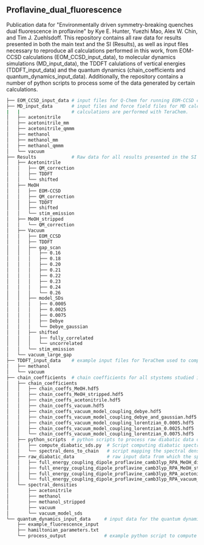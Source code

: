## Proflavine_dual_fluorescence
Publication data for "Environmentally driven symmetry-breaking quenches dual fluorescence in proflavine" by Kye E. Hunter, Yuezhi Mao, 
Alex W. Chin, and Tim J. Zuehlsdoff. This repository contains all raw data for results presented in both the main text and the SI (Results), 
as well as input files necessary to reproduce all calculations performed in this work, from EOM-CCSD calculations (EOM_CCSD_input_data), to 
molecular dynamics simulations (MD_input_data), the TDDFT calulations of vertical energies (TDDFT_input_data) and the quantum dynamics 
(chain_coefficients and quantum_dynamics_input_data). Additionally, the repository contains a number of python scripts to process some of the 
data generated by certain calculations. 

```bash
├── EOM_CCSD_input_data # input files for Q-Chem for running EOM-CCSD calculations
├── MD_input_data       # input files and force field files for MD calculations. All QM/MM calculations are performed with Amber/Terachem, vacuum
|   |                   # calculations are performed with TeraChem. 
│   ├── acetonitrile
│   ├── acetonitrile_mm
│   ├── acetonitrile_qmmm
│   ├── methanol
│   ├── methanol_mm
│   ├── methanol_qmmm
│   └── vacuum
├── Results             # Raw data for all results presented in the SI and the main manuscript 
│   ├── Acetonitrile
│   │   ├── QM_correction
│   │   ├── TDDFT
│   │   └── shifted
│   ├── MeOH
│   │   ├── EOM-CCSD
│   │   ├── QM_correction
│   │   ├── TDDFT
│   │   ├── shifted
│   │   └── stim_emission
│   ├── MeOH_stripped
│   │   └── QM_correction
│   ├── Vacuum
│   │   ├── EOM_CCSD
│   │   ├── TDDFT
│   │   ├── gap_scan
│   │   │   ├── 0.16
│   │   │   ├── 0.18
│   │   │   ├── 0.20
│   │   │   ├── 0.21
│   │   │   ├── 0.22
│   │   │   ├── 0.23
│   │   │   ├── 0.24
│   │   │   └── 0.26
│   │   ├── model_SDs
│   │   │   ├── 0.0005
│   │   │   ├── 0.0025
│   │   │   ├── 0.0075
│   │   │   ├── Debye
│   │   │   └── Debye_gaussian
│   │   ├── shifted
│   │   │   ├── fully_correlated
│   │   │   └── uncorrelated
│   │   └── stim_emission
│   └── vacuum_large_gap
├── TDDFT_input_data    # example input files for TeraChem used to compute vertical excitation energies. 
│   ├── methanol
│   └── vacuum
├── chain_coefficients  # chain coefficients for all stystems studied in this work. They are needed for the MPSDynamics.jl code
│   ├── chain_coefficients
│   │   ├── chain_coeffs_MeOH.hdf5
│   │   ├── chain_coeffs_MeOH_stripped.hdf5
│   │   ├── chain_coeffs_acetonitrile.hdf5
│   │   ├── chain_coeffs_vacuum.hdf5
│   │   ├── chain_coeffs_vacuum_model_coupling_debye.hdf5
│   │   ├── chain_coeffs_vacuum_model_coupling_debye_and_gaussian.hdf5
│   │   ├── chain_coeffs_vacuum_model_coupling_lorentzian_0.0005.hdf5
│   │   ├── chain_coeffs_vacuum_model_coupling_lorentzian_0.0025.hdf5
│   │   └── chain_coeffs_vacuum_model_coupling_lorentzian_0.0075.hdf5
│   ├── python_scripts  # python scripts to process raw diabatic data obtained from MD trajectories into chain coefficieents 
│   │   ├── compute_diabatic_sds.py  # Script computing diabatic spectral densities from the raw diabatic data
│   │   └── spectral_dens_to_chain   # script mapping the spectral densities to chains using orthogonal polynomials. 
│   ├── raw_diabatic_data            # raw input data from which the spectral densities are constructed 
│   │   ├── full_energy_coupling_dipole_proflavine_camb3lyp_RPA_MeOH_diabatic_coupling.dat
│   │   ├── full_energy_coupling_dipole_proflavine_camb3lyp_RPA_MeOH_stripped_diabatic_coupling.dat
│   │   ├── full_energy_coupling_dipole_proflavine_camb3lyp_RPA_acetonitrile_diabatic_coupling.dat
│   │   └── full_energy_coupling_dipole_proflavine_camb3lyp_RPA_vacuum_diabatic_coupling.dat
│   └── spectral_densities
│       ├── acetonitrile
│       ├── methanol
│       ├── methanol_stripped
│       ├── vacuum
│       └── vacuum_model_sds
└── quantum_dynamics_input_data     # input data for the quantum dynamics calculation
    ├── example_fluorescence_input
    ├── hamiltonian_parameters.txt
    └── process_output              # example python script to compute the linear optical spectrum from a dipole dipole correlation function 

```
